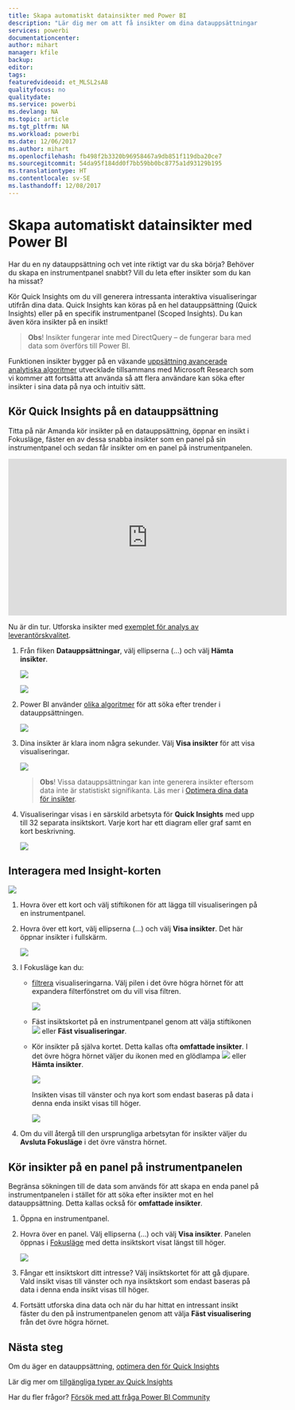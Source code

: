 ```yaml
---
title: Skapa automatiskt datainsikter med Power BI
description: "Lär dig mer om att få insikter om dina datauppsättningar och instrumentpanelers paneler."
services: powerbi
documentationcenter: 
author: mihart
manager: kfile
backup: 
editor: 
tags: 
featuredvideoid: et_MLSL2sA8
qualityfocus: no
qualitydate: 
ms.service: powerbi
ms.devlang: NA
ms.topic: article
ms.tgt_pltfrm: NA
ms.workload: powerbi
ms.date: 12/06/2017
ms.author: mihart
ms.openlocfilehash: fb498f2b3320b96958467a9db851f119dba20ce7
ms.sourcegitcommit: 54da95f184dd0f7bb59bb0bc8775a1d93129b195
ms.translationtype: HT
ms.contentlocale: sv-SE
ms.lasthandoff: 12/08/2017
---
```

# <a name="automatically-generate-data-insights-with-power-bi"></a>Skapa automatiskt datainsikter med Power BI
Har du en ny datauppsättning och vet inte riktigt var du ska börja?  Behöver du skapa en instrumentpanel snabbt?  Vill du leta efter insikter som du kan ha missat?

Kör Quick Insights om du vill generera intressanta interaktiva visualiseringar utifrån dina data. Quick Insights kan köras på en hel datauppsättning (Quick Insights) eller på en specifik instrumentpanel (Scoped Insights). Du kan även köra insikter på en insikt!

> **Obs**! Insikter fungerar inte med DirectQuery – de fungerar bara med data som överförs till Power BI.
> 
> 

Funktionen insikter bygger på en växande [uppsättning avancerade analytiska algoritmer](service-insight-types.md) utvecklade tillsammans med Microsoft Research som vi kommer att fortsätta att använda så att flera användare kan söka efter insikter i sina data på nya och intuitiv sätt.

## <a name="run-quick-insights-on-a-dataset"></a>Kör Quick Insights på en datauppsättning
Titta på när Amanda kör insikter på en datauppsättning, öppnar en insikt i Fokusläge, fäster en av dessa snabba insikter som en panel på sin instrumentpanel och sedan får insikter om en panel på instrumentpanelen.

<iframe width="560" height="315" src="https://www.youtube.com/embed/et_MLSL2sA8" frameborder="0" allowfullscreen></iframe>


Nu är din tur. Utforska insikter med [exemplet för analys av leverantörskvalitet](sample-supplier-quality.md).

1. Från fliken **Datauppsättningar**, välj ellipserna (...) och välj **Hämta insikter**.
   
    ![](media/service-insights/power-bi-ellipses.png)
   
    ![](media/service-insights/power-bi-tab.png)
2. Power BI använder [olika algoritmer](service-insight-types.md) för att söka efter trender i datauppsättningen.
   
    ![](media/service-insights/pbi_autoinsightssearching.png)
3. Dina insikter är klara inom några sekunder.  Välj **Visa insikter** för att visa visualiseringar.
   
    ![](media/service-insights/pbi_autoinsightsuccess.png)
   
   > **Obs**! Vissa datauppsättningar kan inte generera insikter eftersom data inte är statistiskt signifikanta.  Läs mer i [Optimera dina data för insikter](service-insights-optimize.md).
   > 
   > 
1. Visualiseringar visas i en särskild arbetsyta för **Quick Insights** med upp till 32 separata insiktskort. Varje kort har ett diagram eller graf samt en kort beskrivning.
   
    ![](media/service-insights/power-bi-insights.png)

## <a name="interact-with-the-insight-cards"></a>Interagera med Insight-korten
  ![](media/service-insights/pbi_hover.png)

1. Hovra över ett kort och välj stiftikonen för att lägga till visualiseringen på en instrumentpanel.
2. Hovra över ett kort, välj ellipserna (...) och välj **Visa insikter**. Det här öppnar insikter i fullskärm.
   
    ![](media/service-insights/power-bi-insight-focus.png)
3. I Fokusläge kan du:
   
   * [filtrera](service-interact-with-a-report-in-reading-view.md) visualiseringarna.  Välj pilen i det övre högra hörnet för att expandera filterfönstret om du vill visa filtren.
     
        ![](media/service-insights/power-bi-insights-filter-new.png)
   * Fäst insiktskortet på en instrumentpanel genom att välja stiftikonen ![](media/service-insights/power-bi-pin-icon.png) eller **Fäst visualiseringar**.
   * Kör insikter på själva kortet. Detta kallas ofta **omfattade insikter**. I det övre högra hörnet väljer du ikonen med en glödlampa ![](media/service-insights/power-bi-bulb-icon.png) eller **Hämta insikter**.
     
       ![](media/service-insights/pbi-autoinsights-tile.png)
     
     Insikten visas till vänster och nya kort som endast baseras på data i denna enda insikt visas till höger.
     
       ![](media/service-insights/power-bi-insights-on-insights-new.png)
4. Om du vill återgå till den ursprungliga arbetsytan för insikter väljer du **Avsluta Fokusläge** i det övre vänstra hörnet.

## <a name="run-insights-on-a-dashboard-tile"></a>Kör insikter på en panel på instrumentpanelen
Begränsa sökningen till de data som används för att skapa en enda panel på instrumentpanelen i stället för att söka efter insikter mot en hel datauppsättning. Detta kallas också för **omfattade insikter**.

1. Öppna en instrumentpanel.
2. Hovra över en panel. Välj ellipserna (...) och välj **Visa insikter**. Panelen öppnas i [Fokusläge](service-focus-mode.md) med detta insiktskort visat längst till höger.    
   
    ![](media/service-insights/pbi-insights-tile.png)    
4. Fångar ett insiktskort ditt intresse? Välj insiktskortet för att gå djupare. Vald insikt visas till vänster och nya insiktskort som endast baseras på data i denna enda insikt visas till höger.    
6. Fortsätt utforska dina data och när du har hittat en intressant insikt fäster du den på instrumentpanelen genom att välja **Fäst visualisering** från det övre högra hörnet.

## <a name="next-steps"></a>Nästa steg
Om du äger en datauppsättning, [optimera den för Quick Insights](service-insights-optimize.md)

Lär dig mer om [tillgängliga typer av Quick Insights](service-insight-types.md)

Har du fler frågor? [Försök med att fråga Power BI Community](http://community.powerbi.com/)

